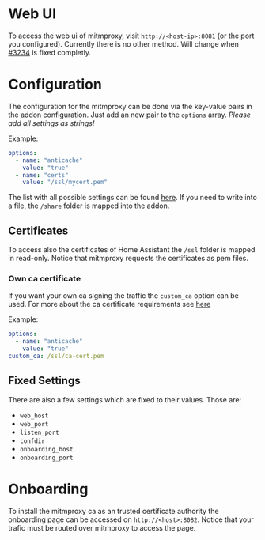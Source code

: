 # Web UI

To access the web ui of mitmproxy, visit `http://<host-ip>:8081` (or the port you configured).
Currently there is no other method. Will change when [#3234](https://hub.fastgit.org/mitmproxy/mitmproxy/issues/3234) is fixed completly.


# Configuration

The configuration for the mitmproxy can be done via the key-value pairs in the addon configuration.
Just add an new pair to the `options` array. _Please add all settings as strings!_

Example:

```yaml
options:
  - name: "anticache"
    value: "true"
  - name: "certs"
    value: "/ssl/mycert.pem"
```

The list with all possible settings can be found [here](https://docs.mitmproxy.org/stable/concepts-options/#available-options).
If you need to write into a file, the `/share` folder is mapped into the addon.


## Certificates

To access also the certificates of Home Assistant the `/ssl` folder is mapped in read-only.
Notice that mitmproxy requests the certificates as pem files.


### Own ca certificate

If you want your own ca signing the traffic the `custom_ca` option can be used.
For more about the ca certificate requirements see [here](https://docs.mitmproxy.org/stable/concepts-certificates/#ca-and-cert-files)

Example:

```yaml
options:
  - name: "anticache"
    value: "true"
custom_ca: /ssl/ca-cert.pem
```


## Fixed Settings

There are also a few settings which are fixed to their values. Those are:

* `web_host`
* `web_port`
* `listen_port`
* `confdir`
* `onboarding_host`
* `onboarding_port`


# Onboarding

To install the mitmproxy ca as an trusted certificate authority the onboarding page can be accessed on `http://<host>:8082`.
Notice that your trafic must be routed over mitmproxy to access the page.
